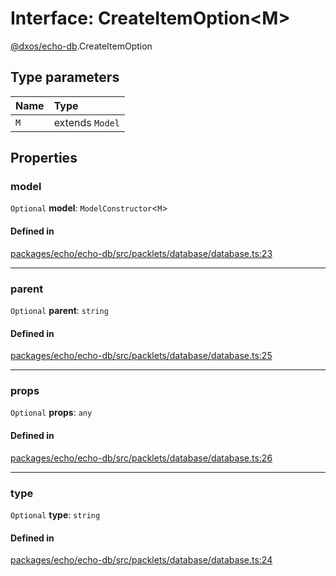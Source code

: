 # Interface: CreateItemOption<M\>

[@dxos/echo-db](../modules/dxos_echo_db.md).CreateItemOption

## Type parameters

| Name | Type |
| :------ | :------ |
| `M` | extends `Model` |

## Properties

### model

 `Optional` **model**: `ModelConstructor`<`M`\>

#### Defined in

[packages/echo/echo-db/src/packlets/database/database.ts:23](https://github.com/dxos/dxos/blob/main/packages/echo/echo-db/src/packlets/database/database.ts#L23)

___

### parent

 `Optional` **parent**: `string`

#### Defined in

[packages/echo/echo-db/src/packlets/database/database.ts:25](https://github.com/dxos/dxos/blob/main/packages/echo/echo-db/src/packlets/database/database.ts#L25)

___

### props

 `Optional` **props**: `any`

#### Defined in

[packages/echo/echo-db/src/packlets/database/database.ts:26](https://github.com/dxos/dxos/blob/main/packages/echo/echo-db/src/packlets/database/database.ts#L26)

___

### type

 `Optional` **type**: `string`

#### Defined in

[packages/echo/echo-db/src/packlets/database/database.ts:24](https://github.com/dxos/dxos/blob/main/packages/echo/echo-db/src/packlets/database/database.ts#L24)
